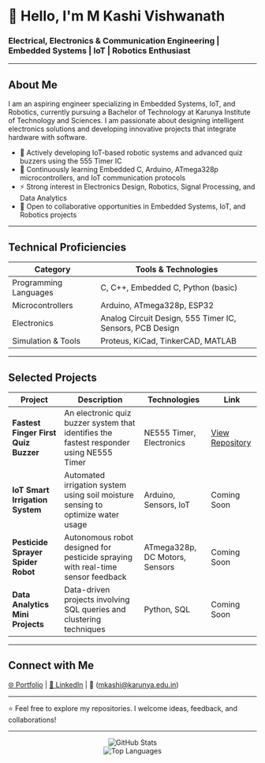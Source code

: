 # 👋 Hello, I'm M Kashi Vishwanath

### Electrical, Electronics & Communication Engineering | Embedded Systems | IoT | Robotics Enthusiast

---

## About Me

I am an aspiring engineer specializing in Embedded Systems, IoT, and Robotics, currently pursuing a Bachelor of Technology at Karunya Institute of Technology and Sciences. I am passionate about designing intelligent electronics solutions and developing innovative projects that integrate hardware with software.

- 🔭 Actively developing IoT-based robotic systems and advanced quiz buzzers using the 555 Timer IC  
- 🌱 Continuously learning Embedded C, Arduino, ATmega328p microcontrollers, and IoT communication protocols  
- ⚡ Strong interest in Electronics Design, Robotics, Signal Processing, and Data Analytics  
- 🤝 Open to collaborative opportunities in Embedded Systems, IoT, and Robotics projects  

---

## Technical Proficiencies

| Category             | Tools & Technologies                                   |
|----------------------|-------------------------------------------------------|
| Programming Languages | C, C++, Embedded C, Python (basic)                    |
| Microcontrollers      | Arduino, ATmega328p, ESP32                             |
| Electronics          | Analog Circuit Design, 555 Timer IC, Sensors, PCB Design |
| Simulation & Tools    | Proteus, KiCad, TinkerCAD, MATLAB                       |

---

## Selected Projects

| Project                          | Description                                                  | Technologies                  | Link                                   |
|---------------------------------|--------------------------------------------------------------|------------------------------|----------------------------------------|
| **Fastest Finger First Quiz Buzzer** | An electronic quiz buzzer system that identifies the fastest responder using NE555 Timer | NE555 Timer, Electronics      | [View Repository](https://github.com/MKASHIVISHWANATH/Fastest-Finger-First-Circuit-using-555-IC-For-Organizing-Quizzes) |
| **IoT Smart Irrigation System**      | Automated irrigation system using soil moisture sensing to optimize water usage              | Arduino, Sensors, IoT         | Coming Soon                           |
| **Pesticide Sprayer Spider Robot**   | Autonomous robot designed for pesticide spraying with real-time sensor feedback              | ATmega328p, DC Motors, Sensors| Coming Soon                           |
| **Data Analytics Mini Projects**     | Data-driven projects involving SQL queries and clustering techniques                         | Python, SQL                   | Coming Soon                           |

---

## Connect with Me

[🌐 Portfolio](https://kashivishwanath-portfolio.vercel.app/) | [💼 LinkedIn](https://linkedin.com/in/m-kashi-vishwanath-7307b32a8) | 📧 (mkashi@karunya.edu.in)

---

⭐️ Feel free to explore my repositories. I welcome ideas, feedback, and collaborations!

---

<div align="center">
  <img src="https://github-readme-stats.vercel.app/api?username=MKASHIVISHWANATH&show_icons=true&theme=dark" alt="GitHub Stats" />
  <br />
  <img src="https://github-readme-stats.vercel.app/api/top-langs/?username=MKASHIVISHWANATH&layout=compact&theme=dark" alt="Top Languages" />
</div>
